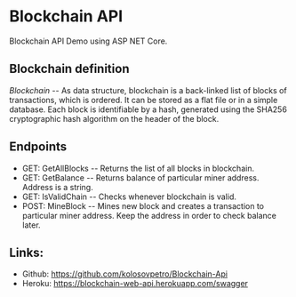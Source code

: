 # Blockchain API

Blockchain API Demo using ASP NET Core.

## Blockchain definition

*Blockchain* -- As data structure, blockchain is a back-linked list of blocks of transactions, which is ordered. It can be stored as a flat file or in a simple database. Each block is identifiable by a hash, generated using the SHA256 cryptographic hash algorithm on the header of the block.

## Endpoints

- GET: GetAllBlocks -- Returns the list of all blocks in blockchain.
- GET: GetBalance -- Returns balance of particular miner address. Address is a string.
- GET: IsValidChain -- Checks whenever blockchain is valid.
- POST: MineBlock -- Mines new block and creates a transaction to particular miner address. Keep the address in order to check balance later.

## Links:

- Github: https://github.com/kolosovpetro/Blockchain-Api
- Heroku: https://blockchain-web-api.herokuapp.com/swagger
